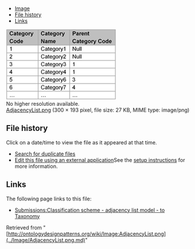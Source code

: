 * [Image](../Image/AdjacencyList.png.md#file)
* [File history](../Image/AdjacencyList.png.md#filehistory)
* [Links](../Image/AdjacencyList.png.md#filelinks)

[![Image:AdjacencyList.png](../images/5/59/AdjacencyList.png)](../images/5/59/AdjacencyList.png)  
No higher resolution available.  
[AdjacencyList.png](../images/5/59/AdjacencyList.png)‎ (300 × 193 pixel, file size: 27 KB, MIME type: image/png)

## File history

Click on a date/time to view the file as it appeared at that time.



  
* [Search for duplicate files](http://ontologydesignpatterns.org/wiki/Special:FileDuplicateSearch/AdjacencyList.png "Special:FileDuplicateSearch/AdjacencyList.png")
* [Edit this file using an external application](http://ontologydesignpatterns.org/wiki/index.php?title=Image:AdjacencyList.png&action=edit&externaledit=true&mode=file "Image:AdjacencyList.png")See the [setup instructions](http://www.mediawiki.org/wiki/Manual:External_editors "http://www.mediawiki.org/wiki/Manual:External_editors") for more information.

## Links



The following page links to this file:


* [Submissions:Classification scheme - adjacency list model - to Taxonomy](../Submissions/Classification_scheme_-_adjacency_list_model_-_to_Taxonomy.md "Submissions:Classification scheme - adjacency list model - to Taxonomy")


Retrieved from "[http://ontologydesignpatterns.org/wiki/Image:AdjacencyList.png](../Image/AdjacencyList.png.md)"